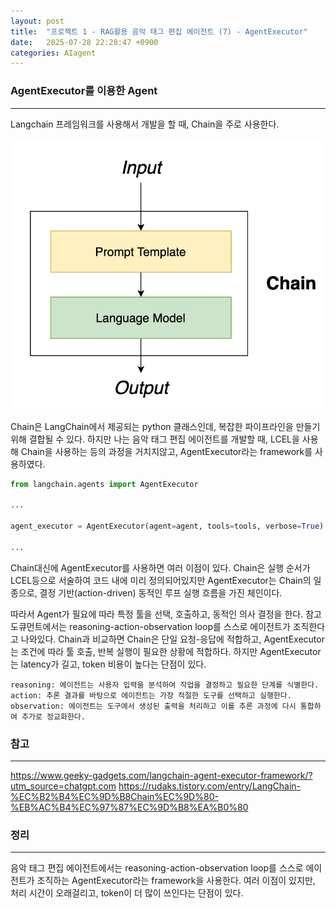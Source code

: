 ```yaml
---
layout: post
title:  "프로젝트 1 - RAG활용 음악 태그 편집 에이전트 (7) - AgentExecutor"
date:   2025-07-28 22:28:47 +0900
categories: AIagent
---
```


### AgentExecutor를 이용한 Agent
---

Langchain 프레임워크를 사용해서 개발을 할 때, Chain을 주로 사용한다. 

![](/assets/202507Mo224212.png)

Chain은 LangChain에서 제공되는 python 클래스인데, 복잡한 파이프라인을 만들기 위해 결합될 수 있다. 하지만 나는 음악 태그 편집 에이전트를 개발할 때, LCEL을 사용해 Chain을 사용하는 등의 과정을 거치지않고, AgentExecutor라는 framework를 사용하였다. 

```python
from langchain.agents import AgentExecutor

...

agent_executor = AgentExecutor(agent=agent, tools=tools, verbose=True)

...

```

Chain대신에 AgentExecutor를 사용하면 여러 이점이 있다. Chain은 실행 순서가 LCEL등으로 서술하여 코드 내에 미리 정의되어있지만 AgentExecutor는 Chain의 일종으로, 결정 기반(action-driven) 동적인 루프 실행 흐름을 가진 체인이다. 

따라서 Agent가 필요에 따라 특정 툴을 선택, 호출하고, 동적인 의사 결정을 한다. 참고 도큐먼트에서는 reasoning-action-observation loop를 스스로 에이전트가 조직한다고 나와있다. Chain과 비교하면 Chain은 단일 요청-응답에 적합하고, AgentExecutor는 조건에 따라 툴 호출, 반복 실행이 필요한 상황에 적합하다. 하지만 AgentExecutor는 latency가 길고, token 비용이 높다는 단점이 있다.

```text
reasoning: 에이전트는 사용자 입력을 분석하여 작업을 결정하고 필요한 단계를 식별한다. 
action: 추론 결과를 바탕으로 에이전트는 가장 적절한 도구를 선택하고 실행한다.
observation: 에이전트는 도구에서 생성된 출력을 처리하고 이를 추론 과정에 다시 통합하여 추가로 정교화한다.
```

### 참고
---
https://www.geeky-gadgets.com/langchain-agent-executor-framework/?utm_source=chatgpt.com
https://rudaks.tistory.com/entry/LangChain-%EC%B2%B4%EC%9D%B8Chain%EC%9D%80-%EB%AC%B4%EC%97%87%EC%9D%B8%EA%B0%80


### 정리
---
음악 태그 편집 에이전트에서는 reasoning-action-observation loop를 스스로 에이전트가 조직하는 AgentExecutor라는 framework을 사용한다. 여러 이점이 있지만, 처리 시간이 오래걸리고, token이 더 많이 쓰인다는 단점이 있다. 